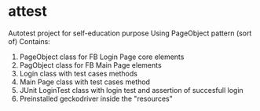 # attest
Autotest project for self-education purpose
Using PageObject pattern (sort of)
Contains:
1. PageObject class for FB Login Page core elements
2. PagObject class for FB Main Page elements
3. Login class with test cases methods
4. Main Page class with test cases method
5. JUnit LoginTest class with login test and assertion of succesfull login
6. Preinstalled geckodriver inside the "resources"
